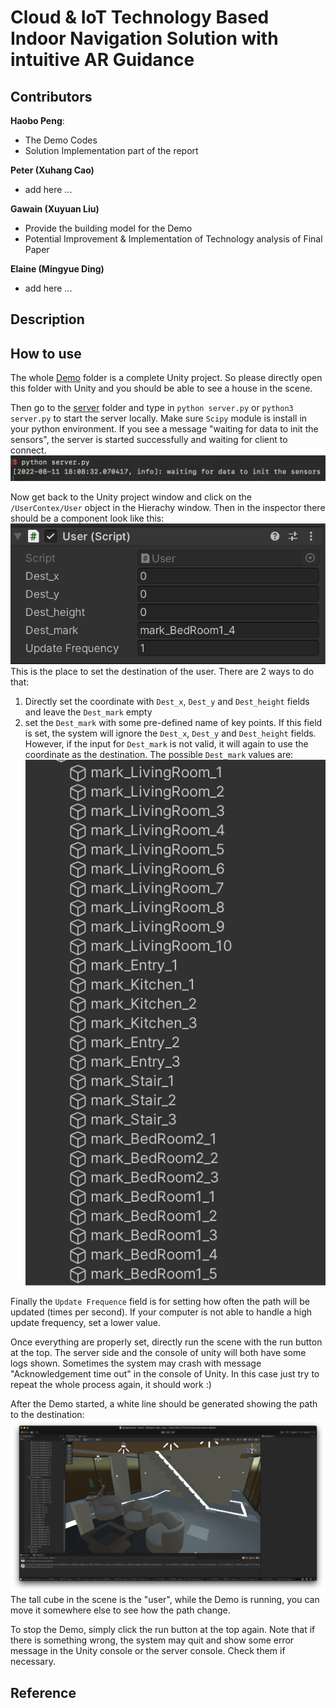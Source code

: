 # Cloud & IoT Technology Based Indoor Navigation Solution with intuitive AR Guidance

## Contributors
**Haobo Peng**: 
* The Demo Codes
* Solution Implementation part of the report 

**Peter (Xuhang Cao)**
* add here ...

**Gawain (Xuyuan Liu)**
* Provide the building model for the Demo 
* Potential Improvement & Implementation of Technology analysis of Final Paper

**Elaine (Mingyue Ding)**
* add here ...



## Description



## How to use
The whole [Demo](./Demo/) folder is a complete Unity project. So please directly open this folder with Unity and you should be able to see a house in the scene. 

Then go to the [server](./Demo/Assets/_MyScripts/server/) folder and type in `python server.py` or `python3 server.py` to start the server locally. Make sure `Scipy` module is install in your python environment. If you see a message "waiting for data to init the sensors", the server is started successfully and waiting for client to connect. ![serverInfo](./images/serverInfo.png)

Now get back to the Unity project window and click on the `/UserContex/User` object in the Hierachy window. Then in the inspector there should be a component look like this: ![UserSetting](./images/UserSetting.png)
This is the place to set the destination of the user. There are 2 ways to do that: 
1. Directly set the coordinate with `Dest_x`, `Dest_y` and `Dest_height` fields and leave the `Dest_mark` empty
2. set the `Dest_mark` with some pre-defined name of key points. If this field is set, the system will ignore the `Dest_x`, `Dest_y` and `Dest_height` fields. However, if the input for `Dest_mark` is not valid, it will again to use the coordinate as the destination. The possible `Dest_mark` values are: ![Dest_mark](./images/Dest_marks.png)

Finally the `Update Frequence` field is for setting how often the path will be updated (times per second). If your computer is not able to handle a high update frequency, set a lower value. 

Once everything are properly set, directly run the scene with the run button at the top. The server side and the console of unity will both have some logs shown. Sometimes the system may crash with message "Acknowledgement time out" in the console of Unity. In this case just try to repeat the whole process again, it should work :)

After the Demo started, a white line should be generated showing the path to the destination: ![path](./images/path.png)
The tall cube in the scene is the "user", while the Demo is running, you can move it somewhere else to see how the path change. 

To stop the Demo, simply click the run button at the top again. Note that if there is something wrong, the system may quit and show some error message in the Unity console or the server console. Check them if necessary. 



## Reference
